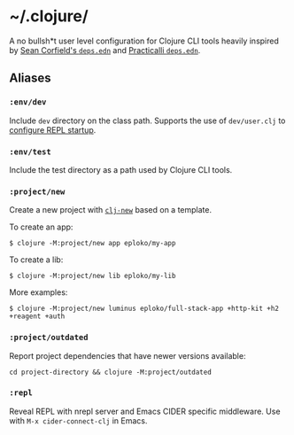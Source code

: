 # ~/.clojure/

A no bullsh*t user level configuration for Clojure CLI tools heavily inspired by [Sean Corfield's `deps.edn`](https://github.com/seancorfield/dot-clojure) and [Practicalli `deps.edn`](https://github.com/practicalli/clojure-deps-edn).

## Aliases

### `:env/dev`

Include `dev` directory on the class path. Supports the use of `dev/user.clj` to [configure REPL startup](https://practicalli.github.io/clojure/clojure-tools/projects/configure-repl-startup.html).

### `:env/test`

Include the test directory as a path used by Clojure CLI tools.

### `:project/new`

Create a new project with [`clj-new`](https://github.com/seancorfield/clj-new) based on a template.

To create an app:

    $ clojure -M:project/new app eploko/my-app
    
To create a lib:

    $ clojure -M:project/new lib eploko/my-lib
    
More examples:

    $ clojure -M:project/new luminus eploko/full-stack-app +http-kit +h2 +reagent +auth
    
### `:project/outdated`

Report project dependencies that have newer versions available:

    cd project-directory && clojure -M:project/outdated
    
### `:repl`

Reveal REPL with nrepl server and Emacs CIDER specific middleware. Use with `M-x cider-connect-clj` in Emacs.

